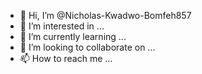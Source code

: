 - 👋 Hi, I’m @Nicholas-Kwadwo-Bomfeh857
- 👀 I’m interested in ...
- 🌱 I’m currently learning ...
- 💞️ I’m looking to collaborate on ...
- 📫 How to reach me ...

<!---
Nicholas-Kwadwo-Bomfeh857/Nicholas-Kwadwo-Bomfeh857 is a ✨ special ✨ repository because its `README.md` (this file) appears on your GitHub profile.
You can click the Preview link to take a look at your changes.
--->
